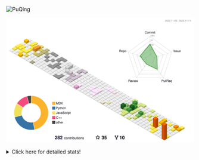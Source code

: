 ![PuQing](https://user-images.githubusercontent.com/27223114/171565019-9a56fae6-b08b-421f-99db-7e830da42371.png)

![](./profile-3d-contrib/profile-season-animate.svg)

<details>
<summary>Click here for detailed stats!</summary>

<!--START_SECTION:waka-->
![Lines of code](https://img.shields.io/badge/From%20Hello%20World%20I%27ve%20Written-859.5%20thousand%20lines%20of%20code-blue)

**🐱 My GitHub Data** 

> 📦 258.1 kB Used in GitHub's Storage 
 > 
> 🏆 255 Contributions in the Year 2023
 > 
> 🚫 Not Opted to Hire
 > 
> 📜 36 Public Repositories 
 > 
> 🔑 27 Private Repositories 
 > 
**I'm an Early 🐤** 

```text
🌞 Morning                518 commits         ████░░░░░░░░░░░░░░░░░░░░░   15.04 % 
🌆 Daytime                1706 commits        ████████████░░░░░░░░░░░░░   49.52 % 
🌃 Evening                390 commits         ███░░░░░░░░░░░░░░░░░░░░░░   11.32 % 
🌙 Night                  831 commits         ██████░░░░░░░░░░░░░░░░░░░   24.12 % 
```


📊 **This Week I Spent My Time On** 

```text
💬 Programming Languages: 
Markdown                 6 hrs 29 mins       ████████████░░░░░░░░░░░░░   48.62 % 
Python                   6 hrs 7 mins        ███████████░░░░░░░░░░░░░░   45.85 % 
Text                     21 mins             █░░░░░░░░░░░░░░░░░░░░░░░░   02.65 % 
YAML                     10 mins             ░░░░░░░░░░░░░░░░░░░░░░░░░   01.34 % 
Bash                     10 mins             ░░░░░░░░░░░░░░░░░░░░░░░░░   01.31 % 

🔥 Editors: 
VS Code                  6 hrs 53 mins       █████████████░░░░░░░░░░░░   51.60 % 
Obsidian                 6 hrs 27 mins       ████████████░░░░░░░░░░░░░   48.40 % 

💻 Operating System: 
Linux                    6 hrs 53 mins       █████████████░░░░░░░░░░░░   51.60 % 
Windows                  6 hrs 27 mins       ████████████░░░░░░░░░░░░░   48.40 % 
```


<!--END_SECTION:waka-->
</details>
